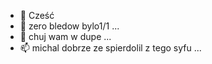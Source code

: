 - 👋 Cześć
- 🌱 zero bledow bylo1/1 ...
- 💞️ chuj wam w dupe ...
- 📫 michal dobrze ze spierdolil z tego syfu ...

<!---
RoseHC/RoseHC is a ✨ special ✨ repository because its `README.md` (this file) appears on your GitHub profile.
You can click the Preview link to take a look at your changes.
--->
